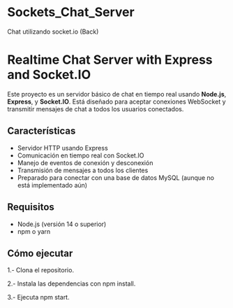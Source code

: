 # Sockets_Chat_Server
Chat utilizando socket.io (Back)

# Realtime Chat Server with Express and Socket.IO

Este proyecto es un servidor básico de chat en tiempo real usando **Node.js**, **Express**, y **Socket.IO**. Está diseñado para aceptar conexiones WebSocket y transmitir mensajes de chat a todos los usuarios conectados.

## Características

- Servidor HTTP usando Express
- Comunicación en tiempo real con Socket.IO
- Manejo de eventos de conexión y desconexión
- Transmisión de mensajes a todos los clientes
- Preparado para conectar con una base de datos MySQL (aunque no está implementado aún)

## Requisitos

- Node.js (versión 14 o superior)
- npm o yarn

## Cómo ejecutar

1.- Clona el repositorio.

2.- Instala las dependencias con npm install.

3.- Ejecuta npm start.
